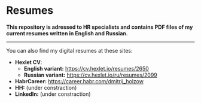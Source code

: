 # Resumes

**This repository is adressed to HR specialists and contains PDF files of my current resumes written in English and Russian.** 
***********

You can also find my digital resumes at these sites:

* **Hexlet CV**:
    + **English variant:** https://cv.hexlet.io/resumes/2650
    + **Russian variant:** https://cv.hexlet.io/ru/resumes/2099
* **HabrCareer:** https://career.habr.com/dmitrij_holzow
* **HH:** (under constraction)
* **LinkedIn:** (under constraction)
